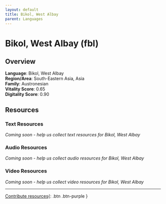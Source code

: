 ```yaml
---
layout: default
title: Bikol, West Albay
parent: Languages
---
```


# Bikol, West Albay (fbl)

## Overview

**Language**: Bikol, West Albay  
**Region/Area**: South-Eastern Asia, Asia  
**Family**: Austronesian  
**Vitality Score**: 0.65  
**Digitality Score**: 0.90  

## Resources

### Text Resources
*Coming soon - help us collect text resources for Bikol, West Albay*

### Audio Resources
*Coming soon - help us collect audio resources for Bikol, West Albay*

### Video Resources
*Coming soon - help us collect video resources for Bikol, West Albay*

---

[Contribute resources](https://fairtrain.github.io/){: .btn .btn-purple }

